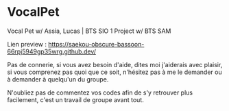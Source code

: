 # VocalPet
Vocal Pet w/ Assia, Lucas | BTS SIO 1 Project w/ BTS SAM


Lien preview : https://saekou-obscure-bassoon-66rpj5949gp35wrg.github.dev/

Pas de connerie, si vous avez besoin d'aide, dites moi j'aiderais avec plaisir, si vous comprenez pas quoi que ce soit, n'hésitez pas à me le demander ou à demander à quelqu'un du groupe.

N'oubliez pas de commentez vos codes afin de s'y retrouver plus facilement, c'est un travail de groupe avant tout.